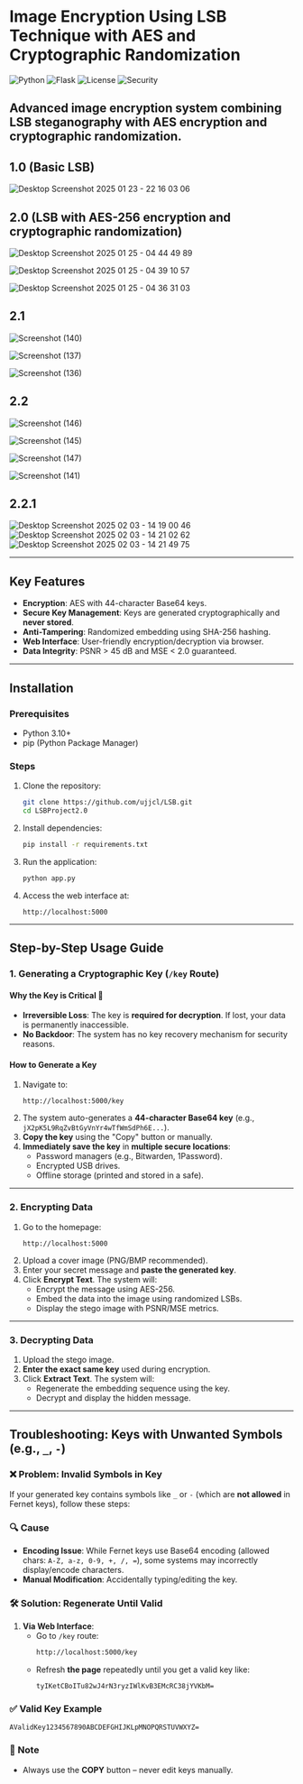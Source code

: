 # Image Encryption Using LSB Technique with AES and Cryptographic Randomization

![Python](https://img.shields.io/badge/Python-3.10%2B-blue)
![Flask](https://img.shields.io/badge/Flask-2.3.2-green)
![License](https://img.shields.io/badge/License-GPLv3-orange)
![Security](https://img.shields.io/badge/Security-Critical-red)

Advanced image encryption system combining **LSB steganography** with **AES encryption** and cryptographic randomization.  
---

## **1.0 (Basic LSB)**
![Desktop Screenshot 2025 01 23 - 22 16 03 06](https://github.com/user-attachments/assets/d0c3fe4a-6435-4cec-8f5b-19330e3e87bc)

## **2.0 (LSB with AES-256 encryption and cryptographic randomization)**
![Desktop Screenshot 2025 01 25 - 04 44 49 89](https://github.com/user-attachments/assets/0151aca7-078c-4b7f-982b-0f290fe9c5b3)

![Desktop Screenshot 2025 01 25 - 04 39 10 57](https://github.com/user-attachments/assets/d57e7010-bca3-4373-b7d3-71a70804a9f6)

![Desktop Screenshot 2025 01 25 - 04 36 31 03](https://github.com/user-attachments/assets/b3e970f8-a6e6-450f-a5d7-fb3964af29cd)

## **2.1**
![Screenshot (140)](https://github.com/user-attachments/assets/79946296-0e78-4e8e-a7ba-14e015599bfa)

![Screenshot (137)](https://github.com/user-attachments/assets/350c216f-ff66-4ca7-8028-5889435219b8)

![Screenshot (136)](https://github.com/user-attachments/assets/b391e985-c14e-42b0-82f3-80bfd8c0a00a)

## **2.2**
![Screenshot (146)](https://github.com/user-attachments/assets/06899bdb-e130-4a81-aad3-0debd8fbca4d)

![Screenshot (145)](https://github.com/user-attachments/assets/fe5a6424-e502-471b-9502-8a8735df2be6)

![Screenshot (147)](https://github.com/user-attachments/assets/a086dd4c-a07c-4ec9-b2c9-902000c36092)

![Screenshot (141)](https://github.com/user-attachments/assets/93ee2654-36aa-4751-85d4-f789120a88f6)

## **2.2.1**
![Desktop Screenshot 2025 02 03 - 14 19 00 46](https://github.com/user-attachments/assets/e8d8d18b-44b6-45a6-822c-6040d818fa87)
![Desktop Screenshot 2025 02 03 - 14 21 02 62](https://github.com/user-attachments/assets/11a58c4a-330c-401f-9c97-7f0126a8dbc6)
![Desktop Screenshot 2025 02 03 - 14 21 49 75](https://github.com/user-attachments/assets/fe8008fa-67db-4da7-a46b-0997fda8389e)

---

## Key Features
- **Encryption**: AES with 44-character Base64 keys.
- **Secure Key Management**: Keys are generated cryptographically and **never stored**.
- **Anti-Tampering**: Randomized embedding using SHA-256 hashing.
- **Web Interface**: User-friendly encryption/decryption via browser.
- **Data Integrity**: PSNR > 45 dB and MSE < 2.0 guaranteed.

---

## Installation

### Prerequisites
- Python 3.10+
- pip (Python Package Manager)

### Steps
1. Clone the repository:
   ```bash
   git clone https://github.com/ujjcl/LSB.git
   cd LSBProject2.0
   ```


2. Install dependencies:
   ```bash
   pip install -r requirements.txt
   ```

3. Run the application:
   ```bash
   python app.py
   ```

4. Access the web interface at:
   ```
   http://localhost:5000
   ```

---

## Step-by-Step Usage Guide

### 1. Generating a Cryptographic Key (`/key` Route)
#### Why the Key is Critical 🔑
- **Irreversible Loss**: The key is **required for decryption**. If lost, your data is permanently inaccessible.
- **No Backdoor**: The system has no key recovery mechanism for security reasons.

#### How to Generate a Key
1. Navigate to:
   ```
   http://localhost:5000/key
   ```
2. The system auto-generates a **44-character Base64 key** (e.g., `jX2pK5L9RqZvBtGyVnYr4wTfWmSdPh6E...`).
3. **Copy the key** using the "Copy" button or manually.
4. **Immediately save the key** in **multiple secure locations**:
   - Password managers (e.g., Bitwarden, 1Password).
   - Encrypted USB drives.
   - Offline storage (printed and stored in a safe).

---

### 2. Encrypting Data
1. Go to the homepage:
   ```
   http://localhost:5000
   ```
2. Upload a cover image (PNG/BMP recommended).
3. Enter your secret message and **paste the generated key**.
4. Click **Encrypt Text**. The system will:
   - Encrypt the message using AES-256.
   - Embed the data into the image using randomized LSBs.
   - Display the stego image with PSNR/MSE metrics.

---

### 3. Decrypting Data
1. Upload the stego image.
2. **Enter the exact same key** used during encryption.
3. Click **Extract Text**. The system will:
   - Regenerate the embedding sequence using the key.
   - Decrypt and display the hidden message.


---





## Troubleshooting: Keys with Unwanted Symbols (e.g., `_`, `-`)

### ❌ Problem: Invalid Symbols in Key
If your generated key contains symbols like `_` or `-` (which are **not allowed** in Fernet keys), follow these steps:

### 🔍 Cause
- **Encoding Issue**: While Fernet keys use Base64 encoding (allowed chars: `A-Z, a-z, 0-9, +, /, =`), some systems may incorrectly display/encode characters.
- **Manual Modification**: Accidentally typing/editing the key.

### 🛠 Solution: Regenerate Until Valid
1. **Via Web Interface**:
   - Go to `/key` route:  
     ```bash
     http://localhost:5000/key
     ```
   - Refresh **the page** repeatedly until you get a valid key like:  
     ```
     tyIKetCBoITu82wJ4rN3ryzIWlKvB3EMcRC38jYVKbM=
     ```

   

### ✅ Valid Key Example
```
AValidKey1234567890ABCDEFGHIJKLpMNOPQRSTUVWXYZ=
```

### 📝 Note
- Always use the **COPY** button – never edit keys manually.
